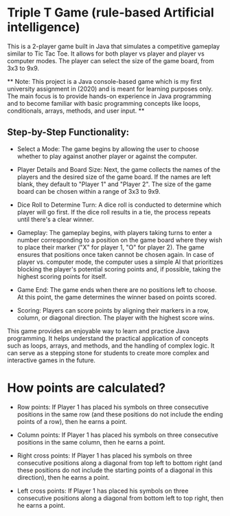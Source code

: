 # Triple T Game (rule-based Artificial intelligence)

This is a 2-player game built in Java that simulates a competitive gameplay similar to Tic Tac Toe. It allows for both player vs player and player vs computer modes. The player can select the size of the game board, from 3x3 to 9x9.

** Note: This project is a Java console-based game which is my first university assignment in (2020) and is meant for learning purposes only. The main focus is to provide hands-on experience in Java programming and to become familiar with basic programming concepts like loops, conditionals, arrays, methods, and user input. **

## Step-by-Step Functionality:
- Select a Mode: The game begins by allowing the user to choose whether to play against another player or against the computer.
- Player Details and Board Size: Next, the game collects the names of the players and the desired size of the game board. If the names are left blank, they default to "Player 1" and "Player 2". The size of the game board can be chosen within a range of 3x3 to 9x9.

- Dice Roll to Determine Turn: A dice roll is conducted to determine which player will go first. If the dice roll results in a tie, the process repeats until there's a clear winner.

- Gameplay: The gameplay begins, with players taking turns to enter a number corresponding to a position on the game board where they wish to place their marker ("X" for player 1, "O" for player 2). The game ensures that positions once taken cannot be chosen again.
In case of player vs. computer mode, the computer uses a simple AI that prioritizes blocking the player's potential scoring points and, if possible, taking the highest scoring points for itself.

- Game End: The game ends when there are no positions left to choose. At this point, the game determines the winner based on points scored.

- Scoring: Players can score points by aligning their markers in a row, column, or diagonal direction. The player with the highest score wins.

This game provides an enjoyable way to learn and practice Java programming. It helps understand the practical application of concepts such as loops, arrays, and methods, and the handling of complex logic. It can serve as a stepping stone for students to create more complex and interactive games in the future.

# How points are calculated?

- Row points: If Player 1 has placed his symbols on three consecutive positions in the same row (and these positions do not include the ending points of a row), then he earns a point.

- Column points: If Player 1 has placed his symbols on three consecutive positions in the same column, then he earns a point.

- Right cross points: If Player 1 has placed his symbols on three consecutive positions along a diagonal from top left to bottom right (and these positions do not include the starting points of a diagonal in this direction), then he earns a point.

- Left cross points: If Player 1 has placed his symbols on three consecutive positions along a diagonal from bottom left to top right, then he earns a point.
